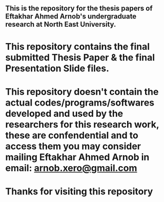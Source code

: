 ## This is the repository for the thesis papers of Eftakhar Ahmed Arnob's undergraduate research at North East University.
# This repository contains the final submitted Thesis Paper & the final Presentation Slide files.

# This repository doesn't contain the actual codes/programs/softwares developed and used by the researchers for this research work, these are confendential and to access them you may consider mailing Eftakhar Ahmed Arnob in email: arnob.xero@gmail.com

# Thanks for visiting this repository
